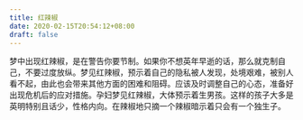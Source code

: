 ```yaml
---
title: 红辣椒
date: 2020-02-15T20:54:12+08:00
draft: false
---
```


梦中出现红辣椒，是在警告你要节制。如果你不想英年早逝的话，那么就克制自己，不要过度放纵。梦见红辣椒，预示着自己的隐私被人发现，处境艰难，被别人看不起，由此也会带来其他方面的困难和阻碍。应该及时调整自己的心态，准备好出现危机后的应对措施。孕妇梦见红辣椒，大体预示着生男孩。这样的孩子大多是英明特别且话少，性格内向。在辣椒地只摘一个辣椒暗示着只会有一个独生子。